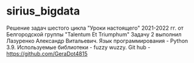 # sirius_bigdata
Решение задач шестого цикла "Уроки настоящего" 2021-2022 гг. от Белгородской группы "Talentum Et Triumphum"
Задачу 2 выполнил Лазуренко Александр Витальевич.
Язык программирования - Python 3.9.
Используемые библиотеки - fuzzy wuzzy.
Git hub - https://github.com/GeraDot4815
